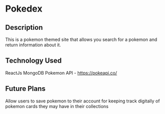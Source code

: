 # Pokedex

## Description
This is a pokemon themed site that allows you search for a pokemon and return information about it.

## Technology Used
ReactJs
MongoDB
Pokemon API - https://pokeapi.co/

## Future Plans
Allow users to save pokemon to their account for keeping track digitally of pokemon cards they may have in their collections

